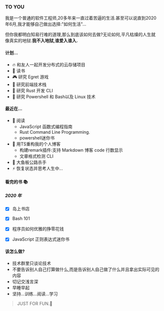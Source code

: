 ### TO YOU



我是一个普通的软件工程师,20多年来一直过着苦逼的生活.甚至可以说直到2020年6月,我才能够自己做出选择:"如何生活"...

但你我都明白知易行难的道理,那么到底该如何去做?无论如何,平凡枯燥的人生就像真实的地狱.**我不入地狱,谁爱入谁入.**



#### 计划...

- :fire: 和友人一起开发分布式的云存储项目
- :book: 读书
- :video_game: 研究 Egret 游戏
- :dart: 研究前端技术栈
- :dart: 研究 Rust 开发 CLI
- :dart: 研究 Powershell 和 Bash以及 Linux 技术



#### 最近在...

- :book:  阅读
  - JavaScript 函数式编程指南 
  - Rust Command Line Programming.
  - powershell迷你书
- :thinking:  用TS重构我的个人博客
  - 构建remark插件:支持 Markdown 博客 code 行数显示
  - 文章格式检测 CLI
- :medal_sports:  大鱼板公路杀手
- ⚡  恢复状态并思考人生中...



#### 看完的书 📚

##### 2020 年

- [x] 岛上书店
- [x] Bash 101
- [x] 程序员如何优雅的挣零花钱 

- [x] JavaScript 正则表达式迷你书 



#### 该怎么做?

- 技术群里只谈论技术
- 不要告诉别人自己打算做什么,而是告诉别人自己做了什么并且拿出实际可见的内容
- 切记交浅言深
- 早睡早起
- 坚持...训练...阅读...学习






> JUST FOR FUN.:fu: 


